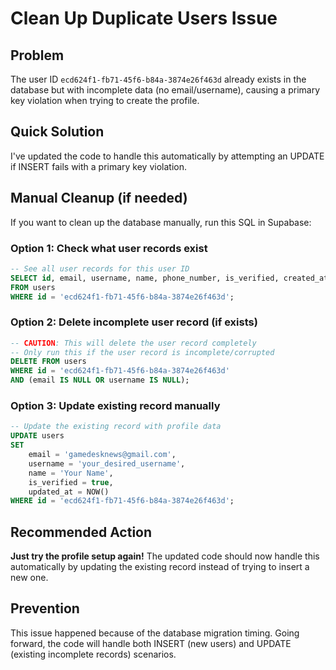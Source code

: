 # Clean Up Duplicate Users Issue

## Problem
The user ID `ecd624f1-fb71-45f6-b84a-3874e26f463d` already exists in the database but with incomplete data (no email/username), causing a primary key violation when trying to create the profile.

## Quick Solution
I've updated the code to handle this automatically by attempting an UPDATE if INSERT fails with a primary key violation.

## Manual Cleanup (if needed)
If you want to clean up the database manually, run this SQL in Supabase:

### Option 1: Check what user records exist
```sql
-- See all user records for this user ID
SELECT id, email, username, name, phone_number, is_verified, created_at 
FROM users 
WHERE id = 'ecd624f1-fb71-45f6-b84a-3874e26f463d';
```

### Option 2: Delete incomplete user record (if exists)
```sql
-- CAUTION: This will delete the user record completely
-- Only run this if the user record is incomplete/corrupted
DELETE FROM users 
WHERE id = 'ecd624f1-fb71-45f6-b84a-3874e26f463d' 
AND (email IS NULL OR username IS NULL);
```

### Option 3: Update existing record manually
```sql
-- Update the existing record with profile data
UPDATE users 
SET 
    email = 'gamedesknews@gmail.com',
    username = 'your_desired_username',
    name = 'Your Name',
    is_verified = true,
    updated_at = NOW()
WHERE id = 'ecd624f1-fb71-45f6-b84a-3874e26f463d';
```

## Recommended Action
**Just try the profile setup again!** The updated code should now handle this automatically by updating the existing record instead of trying to insert a new one.

## Prevention
This issue happened because of the database migration timing. Going forward, the code will handle both INSERT (new users) and UPDATE (existing incomplete records) scenarios.